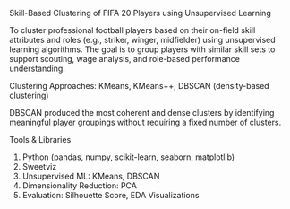 Skill-Based Clustering of FIFA 20 Players using Unsupervised Learning

To cluster professional football players based on their on-field skill attributes and roles (e.g., striker, winger, midfielder) using unsupervised learning algorithms. 
The goal is to group players with similar skill sets to support scouting, wage analysis, and role-based performance understanding.

Clustering Approaches:
KMeans, KMeans++, DBSCAN (density-based clustering)

DBSCAN produced the most coherent and dense clusters by identifying meaningful player groupings without requiring a fixed number of clusters.

Tools & Libraries
1. Python (pandas, numpy, scikit-learn, seaborn, matplotlib)
2. Sweetviz
3. Unsupervised ML: KMeans, DBSCAN
4. Dimensionality Reduction: PCA
5. Evaluation: Silhouette Score, EDA Visualizations
